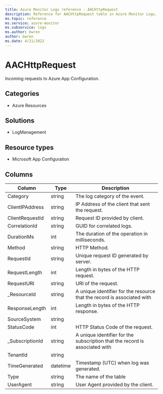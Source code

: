```yaml
---
title: Azure Monitor Logs reference - AACHttpRequest
description: Reference for AACHttpRequest table in Azure Monitor Logs.
ms.topic: reference
ms.service: azure-monitor
ms.subservice: logs
ms.author: bwren
author: bwren
ms.date: 4/21/2022
---
```


# AACHttpRequest

 Incoming requests to Azure App Configuration.

## Categories

- Azure Resources
## Solutions

- LogManagement
## Resource types

- Microsoft App Configuration




## Columns

| Column | Type | Description |
| --- | --- | --- |
| Category | string | The log category of the event. |
| ClientIPAddress | string | IP Address of the client that sent the request. |
| ClientRequestId | string | Request ID provided by client. |
| CorrelationId | string | GUID for correlated logs. |
| DurationMs | int | The duration of the operation in milliseconds. |
| Method | string | HTTP Method. |
| RequestId | string | Unique request ID generated by server. |
| RequestLength | int | Length in bytes of the HTTP request. |
| RequestURI | string | URI of the request. |
| _ResourceId | string | A unique identifier for the resource that the record is associated with |
| ResponseLength | int | Length in bytes of the HTTP response. |
| SourceSystem | string |  |
| StatusCode | int | HTTP Status Code of the request. |
| _SubscriptionId | string | A unique identifier for the subscription that the record is associated with |
| TenantId | string |  |
| TimeGenerated | datetime | Timestamp (UTC) when log was generated. |
| Type | string | The name of the table |
| UserAgent | string | User Agent provided by the client. |
